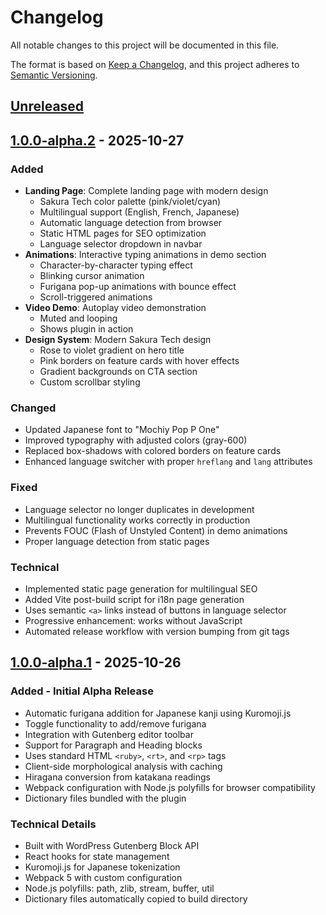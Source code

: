 # Changelog

All notable changes to this project will be documented in this file.

The format is based on [Keep a Changelog](https://keepachangelog.com/en/1.0.0/),
and this project adheres to [Semantic Versioning](https://semver.org/spec/v2.0.0.html).

## [Unreleased]

## [1.0.0-alpha.2] - 2025-10-27

### Added

- **Landing Page**: Complete landing page with modern design
  - Sakura Tech color palette (pink/violet/cyan)
  - Multilingual support (English, French, Japanese)
  - Automatic language detection from browser
  - Static HTML pages for SEO optimization
  - Language selector dropdown in navbar
- **Animations**: Interactive typing animations in demo section
  - Character-by-character typing effect
  - Blinking cursor animation
  - Furigana pop-up animations with bounce effect
  - Scroll-triggered animations
- **Video Demo**: Autoplay video demonstration
  - Muted and looping
  - Shows plugin in action
- **Design System**: Modern Sakura Tech design
  - Rose to violet gradient on hero title
  - Pink borders on feature cards with hover effects
  - Gradient backgrounds on CTA section
  - Custom scrollbar styling

### Changed

- Updated Japanese font to "Mochiy Pop P One"
- Improved typography with adjusted colors (gray-600)
- Replaced box-shadows with colored borders on feature cards
- Enhanced language switcher with proper `hreflang` and `lang` attributes

### Fixed

- Language selector no longer duplicates in development
- Multilingual functionality works correctly in production
- Prevents FOUC (Flash of Unstyled Content) in demo animations
- Proper language detection from static pages

### Technical

- Implemented static page generation for multilingual SEO
- Added Vite post-build script for i18n page generation
- Uses semantic `<a>` links instead of buttons in language selector
- Progressive enhancement: works without JavaScript
- Automated release workflow with version bumping from git tags

## [1.0.0-alpha.1] - 2025-10-26

### Added - Initial Alpha Release

- Automatic furigana addition for Japanese kanji using Kuromoji.js
- Toggle functionality to add/remove furigana
- Integration with Gutenberg editor toolbar
- Support for Paragraph and Heading blocks
- Uses standard HTML `<ruby>`, `<rt>`, and `<rp>` tags
- Client-side morphological analysis with caching
- Hiragana conversion from katakana readings
- Webpack configuration with Node.js polyfills for browser compatibility
- Dictionary files bundled with the plugin

### Technical Details

- Built with WordPress Gutenberg Block API
- React hooks for state management
- Kuromoji.js for Japanese tokenization
- Webpack 5 with custom configuration
- Node.js polyfills: path, zlib, stream, buffer, util
- Dictionary files automatically copied to build directory

[Unreleased]: https://github.com/firestar300/wp-kakitai/compare/v1.0.0-alpha.2...HEAD
[1.0.0-alpha.2]: https://github.com/firestar300/wp-kakitai/compare/v1.0.0-alpha.1...v1.0.0-alpha.2
[1.0.0-alpha.1]: https://github.com/firestar300/wp-kakitai/releases/tag/v1.0.0-alpha.1
